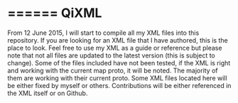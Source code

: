 ======
QiXML
======
From 12 June 2015, I will start to compile all my XML files into this repository. If you are looking for an XML file that I have authored, this is the place to look. Feel free to use my XML as a guide or reference but please note that not all files are updated to the latest version (this is subject to change). Some of the files included have not been tested, if the XML is right and working with the current map proto, it will be noted. The majority of them are working with their current proto. Some XML files located here will be either fixed by myself or others. Contributions will be either referenced in the XML itself or on Github.
